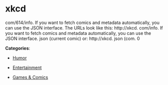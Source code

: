# xkcd

com/614/info. If you want to fetch comics and metadata automatically, you can use the JSON interface. The URLs look like this: http://xkcd. com/info.  If you want to fetch comics and metadata automatically, you can use the JSON interface. json (current comic) or: http://xkcd. json (com. 0

**Categories**:

- [Humor](https://github/apis-list/apis-list#humor)

- [Entertainment](https://github/apis-list/apis-list#entertainment)

- [Games & Comics](https://github/apis-list/apis-list#games-and-comics)



